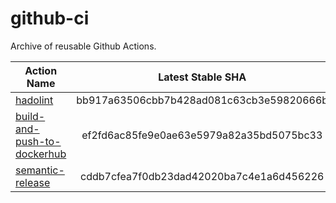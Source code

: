 # github-ci

Archive of reusable Github Actions.

| Action Name                                       | Latest Stable SHA                        |
|---------------------------------------------------|:----------------------------------------:|
| [hadolint][hadolint.link]| bb917a63506cbb7b428ad081c63cb3e59820666b |
| [build-and-push-to-dockerhub][build-and-push-to-dockerhub.link]| ef2fd6ac85fe9e0ae63e5979a82a35bd5075bc33 |
| [semantic-release][semantic-release.link]| cddb7cfea7f0db23dad42020ba7c4e1a6d456226 |

[hadolint.link]: https://github.com/ftrip-io/github-ci/blob/bb917a63506cbb7b428ad081c63cb3e59820666b/hadolint/action.yml
[build-and-push-to-dockerhub.link]: https://github.com/ftrip-io/github-ci/blob/ef2fd6ac85fe9e0ae63e5979a82a35bd5075bc33/build-and-push-to-dockerhub/action.yml
[semantic-release.link]: https://github.com/ftrip-io/github-ci/blob/cddb7cfea7f0db23dad42020ba7c4e1a6d456226/semantic-release/action.yml

